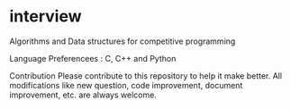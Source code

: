 # interview
Algorithms and Data structures for competitive programming

Language Preferencees : C, C++ and Python

Contribution
Please contribute to this repository to help it make better. All modifications like new question, code improvement, document improvement, etc. are always welcome.
